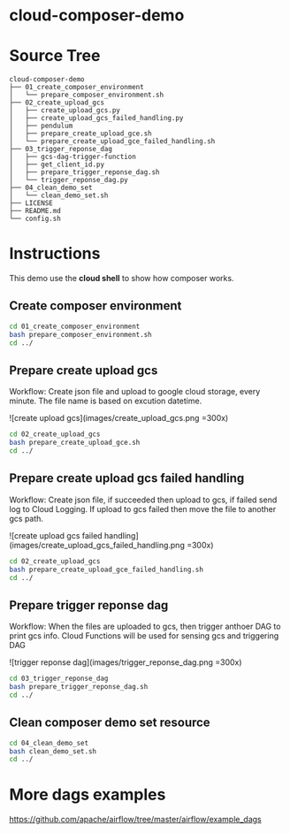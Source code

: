# cloud-composer-demo

# Source Tree
```
cloud-composer-demo
├── 01_create_composer_environment
│   └── prepare_composer_environment.sh
├── 02_create_upload_gcs
│   ├── create_upload_gcs.py
│   ├── create_upload_gcs_failed_handling.py
│   ├── pendulum
│   ├── prepare_create_upload_gce.sh
│   └── prepare_create_upload_gce_failed_handling.sh
├── 03_trigger_reponse_dag
│   ├── gcs-dag-trigger-function
│   ├── get_client_id.py
│   ├── prepare_trigger_reponse_dag.sh
│   └── trigger_reponse_dag.py
├── 04_clean_demo_set
│   └── clean_demo_set.sh
├── LICENSE
├── README.md
└── config.sh
```

# Instructions
This demo use the **cloud shell** to show how composer works.

## Create composer environment
```bash
cd 01_create_composer_environment
bash prepare_composer_environment.sh
cd ../
```

## Prepare create upload gcs
Workflow:
Create json file and upload to google cloud storage, every minute.
The file name is based on excution datetime.

![create upload gcs](images/create_upload_gcs.png =300x)

```bash
cd 02_create_upload_gcs
bash prepare_create_upload_gce.sh
cd ../
```

## Prepare create upload gcs failed handling
Workflow:
Create json file, if succeeded then upload to gcs, if failed send log to Cloud Logging.
If upload to gcs failed then move the file to another gcs path.

![create upload gcs failed handling](images/create_upload_gcs_failed_handling.png =300x)

```bash
cd 02_create_upload_gcs
bash prepare_create_upload_gce_failed_handling.sh
cd ../
```

## Prepare trigger reponse dag
Workflow:
When the files are uploaded to gcs, then trigger anthoer DAG to print gcs info.
Cloud Functions will be used for sensing gcs and triggering DAG

![trigger reponse dag](images/trigger_reponse_dag.png =300x)

```bash
cd 03_trigger_reponse_dag
bash prepare_trigger_reponse_dag.sh
cd ../
```

## Clean composer demo set resource
```bash
cd 04_clean_demo_set
bash clean_demo_set.sh
cd ../
```

# More dags examples
https://github.com/apache/airflow/tree/master/airflow/example_dags
